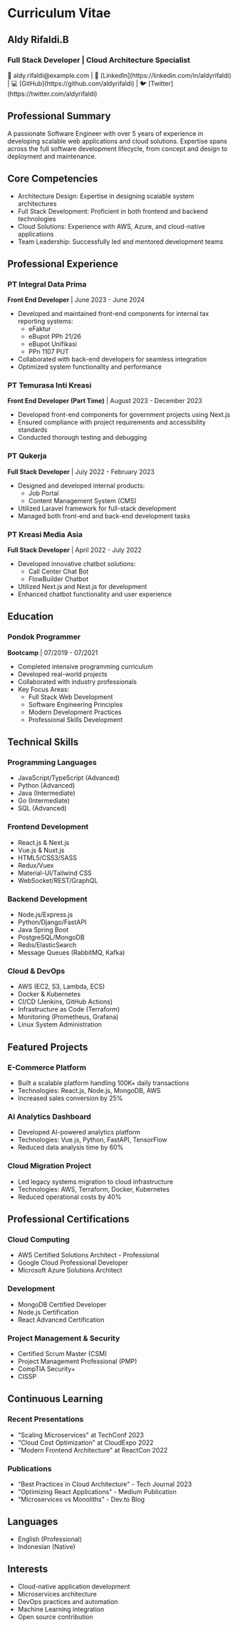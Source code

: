 # Curriculum Vitae

## Aldy Rifaldi.B
### Full Stack Developer | Cloud Architecture Specialist

<div class="contact-info">
📧 aldy.rifaldi@example.com | 
🔗 [LinkedIn](https://linkedin.com/in/aldyrifaldi) |
💻 [GitHub](https://github.com/aldyrifaldi) |
🐦 [Twitter](https://twitter.com/aldyrifaldi)
</div>

## Professional Summary
A passionate Software Engineer with over 5 years of experience in developing scalable web applications and cloud solutions. Expertise spans across the full software development lifecycle, from concept and design to deployment and maintenance.

## Core Competencies
- Architecture Design: Expertise in designing scalable system architectures
- Full Stack Development: Proficient in both frontend and backend technologies
- Cloud Solutions: Experience with AWS, Azure, and cloud-native applications
- Team Leadership: Successfully led and mentored development teams

## Professional Experience

### PT Integral Data Prima
**Front End Developer** | June 2023 - June 2024

- Developed and maintained front-end components for internal tax reporting systems:
  - eFaktur
  - eBupot PPh 21/26
  - eBupot Unifikasi
  - PPn 1107 PUT
- Collaborated with back-end developers for seamless integration
- Optimized system functionality and performance

### PT Temurasa Inti Kreasi
**Front End Developer (Part Time)** | August 2023 - December 2023

- Developed front-end components for government projects using Next.js
- Ensured compliance with project requirements and accessibility standards
- Conducted thorough testing and debugging

### PT Qukerja
**Full Stack Developer** | July 2022 - February 2023

- Designed and developed internal products:
  - Job Portal
  - Content Management System (CMS)
- Utilized Laravel framework for full-stack development
- Managed both front-end and back-end development tasks

### PT Kreasi Media Asia
**Full Stack Developer** | April 2022 - July 2022

- Developed innovative chatbot solutions:
  - Call Center Chat Bot
  - FlowBuilder Chatbot
- Utilized Next.js and Nest.js for development
- Enhanced chatbot functionality and user experience

## Education

### Pondok Programmer
**Bootcamp** | 07/2019 - 07/2021

- Completed intensive programming curriculum
- Developed real-world projects
- Collaborated with industry professionals
- Key Focus Areas:
  - Full Stack Web Development
  - Software Engineering Principles
  - Modern Development Practices
  - Professional Skills Development

## Technical Skills

### Programming Languages
- JavaScript/TypeScript (Advanced)
- Python (Advanced)
- Java (Intermediate)
- Go (Intermediate)
- SQL (Advanced)

### Frontend Development
- React.js & Next.js
- Vue.js & Nuxt.js
- HTML5/CSS3/SASS
- Redux/Vuex
- Material-UI/Tailwind CSS
- WebSocket/REST/GraphQL

### Backend Development
- Node.js/Express.js
- Python/Django/FastAPI
- Java Spring Boot
- PostgreSQL/MongoDB
- Redis/ElasticSearch
- Message Queues (RabbitMQ, Kafka)

### Cloud & DevOps
- AWS (EC2, S3, Lambda, ECS)
- Docker & Kubernetes
- CI/CD (Jenkins, GitHub Actions)
- Infrastructure as Code (Terraform)
- Monitoring (Prometheus, Grafana)
- Linux System Administration

## Featured Projects

### E-Commerce Platform
- Built a scalable platform handling 100K+ daily transactions
- Technologies: React.js, Node.js, MongoDB, AWS
- Increased sales conversion by 25%

### AI Analytics Dashboard
- Developed AI-powered analytics platform
- Technologies: Vue.js, Python, FastAPI, TensorFlow
- Reduced data analysis time by 60%

### Cloud Migration Project
- Led legacy systems migration to cloud infrastructure
- Technologies: AWS, Terraform, Docker, Kubernetes
- Reduced operational costs by 40%

## Professional Certifications

### Cloud Computing
- AWS Certified Solutions Architect - Professional
- Google Cloud Professional Developer
- Microsoft Azure Solutions Architect

### Development
- MongoDB Certified Developer
- Node.js Certification
- React Advanced Certification

### Project Management & Security
- Certified Scrum Master (CSM)
- Project Management Professional (PMP)
- CompTIA Security+
- CISSP

## Continuous Learning

### Recent Presentations
- "Scaling Microservices" at TechConf 2023
- "Cloud Cost Optimization" at CloudExpo 2022
- "Modern Frontend Architecture" at ReactCon 2022

### Publications
- "Best Practices in Cloud Architecture" - Tech Journal 2023
- "Optimizing React Applications" - Medium Publication
- "Microservices vs Monoliths" - Dev.to Blog

## Languages
- English (Professional)
- Indonesian (Native)

## Interests
- Cloud-native application development
- Microservices architecture
- DevOps practices and automation
- Machine Learning integration
- Open source contribution